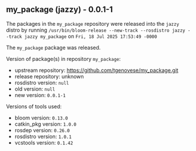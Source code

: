 ## my_package (jazzy) - 0.0.1-1

The packages in the `my_package` repository were released into the `jazzy` distro by running `/usr/bin/bloom-release --new-track --rosdistro jazzy --track jazzy my_package` on `Fri, 18 Jul 2025 17:53:49 -0000`

The `my_package` package was released.

Version of package(s) in repository `my_package`:

- upstream repository: https://github.com/tgenovese/my_package.git
- release repository: unknown
- rosdistro version: `null`
- old version: `null`
- new version: `0.0.1-1`

Versions of tools used:

- bloom version: `0.13.0`
- catkin_pkg version: `1.0.0`
- rosdep version: `0.26.0`
- rosdistro version: `1.0.1`
- vcstools version: `0.1.42`


